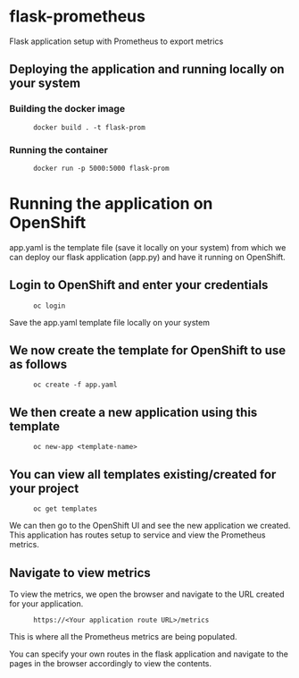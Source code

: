 # flask-prometheus
Flask application setup with Prometheus to export metrics

## Deploying the application and running locally on your system
### Building the docker image
```
      docker build . -t flask-prom
```
### Running the container 
```
      docker run -p 5000:5000 flask-prom
```

# Running the application on OpenShift
app.yaml is the template file (save it locally on your system) from which we can deploy our flask application (app.py) and have it running on OpenShift. 
## Login to OpenShift and enter your credentials
```
      oc login
```
Save the app.yaml template file locally on your system
## We now create the template for OpenShift to use as follows
```
      oc create -f app.yaml
```
## We then create a new application using this template
```
      oc new-app <template-name>
```
## You can view all templates existing/created for your project
```
      oc get templates
```
We can then go to the OpenShift UI and see the new application we created. This application has routes setup to service and view the Prometheus metrics.

## Navigate to view metrics
To view the metrics, we open the browser and navigate to the URL created for your application.
```
      https://<Your application route URL>/metrics
```
This is where all the Prometheus metrics are being populated.

You can specify your own routes in the flask application and navigate to the pages in the browser accordingly to view the contents. 
